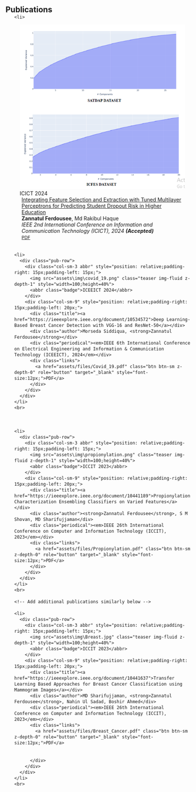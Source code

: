 <!--<h2 id="publications" style="margin: 2px 0px -15px;">Publications</h2>

<div class="publications">
<ol class="bibliography">

{% for link in site.data.publications.main %}

<li>
<div class="pub-row">
  <div class="col-sm-3 abbr" style="position: relative;padding-right: 15px;padding-left: 15px;">
    {% if link.image %} 
    <img src="{{ link.image }}" class="teaser img-fluid z-depth-1" style="width=100;height=40%">
    {% if link.conference_short %} 
    <abbr class="badge">{{ link.conference_short }}</abbr>
    {% endif %}
    {% endif %}
  </div>
  <div class="col-sm-9" style="position: relative;padding-right: 15px;padding-left: 20px;">
      <div class="title"><a href="{{ link.pdf }}">{{ link.title }}</a></div>
      <div class="author">{{ link.authors }}</div>
      <div class="periodical"><em>{{ link.conference }}</em>
      </div>
    <div class="links">
      {% if link.pdf %} 
      <a href="{{ link.pdf }}" class="btn btn-sm z-depth-0" role="button" target="_blank" style="font-size:12px;">PDF</a>
      {% endif %}
      {% if link.code %} 
      <a href="{{ link.code }}" class="btn btn-sm z-depth-0" role="button" target="_blank" style="font-size:12px;">Code</a>
      {% endif %}
      {% if link.page %} 
      <a href="{{ link.page }}" class="btn btn-sm z-depth-0" role="button" target="_blank" style="font-size:12px;">Project Page</a>
      {% endif %}
      {% if link.bibtex %} 
      <a href="{{ link.bibtex }}" class="btn btn-sm z-depth-0" role="button" target="_blank" style="font-size:12px;">BibTex</a>
      {% endif %}
      {% if link.notes %} 
      <strong> <i style="color:#e74d3c">{{ link.notes }}</i></strong>
      {% endif %}
      {% if link.others %} 
      {{ link.others }}
      {% endif %}
    </div>
  </div>
</div>
</li>
<br>

{% endfor %}

</ol>
</div>
-->

<h2 id="publications" style="margin: 2px 0px -15px;">Publications</h2>

<div class="publications">
  <ol class="bibliography">
    
    <li>
  <div class="pub-row">
    <div class="col-sm-3 abbr" style="position: relative;padding-right: 15px;padding-left: 15px;">
      <img src="assets\img\education.png" class="teaser img-fluid z-depth-1" style="width=100;height=40%">
      <abbr class="badge">ICICT 2024</abbr>
    </div>
    <div class="col-sm-9" style="position: relative;padding-right: 15px;padding-left: 20px;">
      <div class="title"><a href="#">Integrating Feature Selection and Extraction with Tuned Multilayer Perceptrons for Predicting Student Dropout Risk in Higher Education</a></div>
      <div class="author"><strong>Zannatul Ferdousee</strong>, Md Rakibul Haque</div>
      <div class="periodical"><em>IEEE 2nd International Conference on Information and Communication Technology (ICICT), 2024 <strong>(Accepted)</strong></em></div>
      <div class="links">
        <!-- Add PDF link when available -->
         <a href="assets/files/educational.pdf" class="btn btn-sm z-depth-0" role="button" target="_blank" style="font-size:12px;">PDF</a>
      </div>
    </div>
  </div>
</li>
<br>



    <li>
      <div class="pub-row">
        <div class="col-sm-3 abbr" style="position: relative;padding-right: 15px;padding-left: 15px;">
          <img src="assets\img\covid_19.png" class="teaser img-fluid z-depth-1" style="width=100;height=40%">
          <abbr class="badge">ICEEICT 2024</abbr>
        </div>
        <div class="col-sm-9" style="position: relative;padding-right: 15px;padding-left: 20px;">
          <div class="title"><a href="https://ieeexplore.ieee.org/document/10534572">Deep Learning-Based Breast Cancer Detection with VGG-16 and ResNet-50</a></div>
          <div class="author">Morseda Siddiqua, <strong>Zannatul Ferdousee</strong></div>
          <div class="periodical"><em>IEEE 6th International Conference on Electrical Engineering and Information & Communication Technology (ICEEICT), 2024</em></div>
          <div class="links">
            <a href="assets/files/Covid_19.pdf" class="btn btn-sm z-depth-0" role="button" target="_blank" style="font-size:12px;">PDF</a>
          </div>
        </div>
      </div>
    </li>
    <br>

    
    
    <li>
      <div class="pub-row">
        <div class="col-sm-3 abbr" style="position: relative;padding-right: 15px;padding-left: 15px;">
          <img src="assets\img\propionylation.png" class="teaser img-fluid z-depth-1" style="width=100;height=40%">
          <abbr class="badge">ICCIT 2023</abbr>
        </div>
        <div class="col-sm-9" style="position: relative;padding-right: 15px;padding-left: 20px;">
          <div class="title"><a href="https://ieeexplore.ieee.org/document/10441189">Propionylation Characterization Ensembling Classifiers on Varied Features</a></div>
          <div class="author"><strong>Zannatul Ferdousee</strong>, S M Shovan, MD Sharifujjaman</div>
          <div class="periodical"><em>IEEE 26th International Conference on Computer and Information Technology (ICCIT), 2023</em></div>
          <div class="links">
            <a href="assets/files/Propionylation.pdf" class="btn btn-sm z-depth-0" role="button" target="_blank" style="font-size:12px;">PDF</a>
          </div>
        </div>
      </div>
    </li>
    <br>
    
    <!-- Add additional publications similarly below -->

    <li>
      <div class="pub-row">
        <div class="col-sm-3 abbr" style="position: relative;padding-right: 15px;padding-left: 15px;">
          <img src="assets\img\Breast.jpg" class="teaser img-fluid z-depth-1" style="width=100;height=40%">
          <abbr class="badge">ICCIT 2023</abbr>
        </div>
        <div class="col-sm-9" style="position: relative;padding-right: 15px;padding-left: 20px;">
          <div class="title"><a href="https://ieeexplore.ieee.org/document/10441637">Transfer Learning Based Approaches for Breast Cancer Classification using Mammogram Images</a></div>
          <div class="author">MD Sharifujjaman, <strong>Zannatul Ferdousee</strong>, Nahin Ul Sadad, Boshir Ahmed</div>
          <div class="periodical"><em>IEEE 26th International Conference on Computer and Information Technology (ICCIT), 2023</em></div>
          <div class="links">
            <a href="assets/files/Breast_Cancer.pdf" class="btn btn-sm z-depth-0" role="button" target="_blank" style="font-size:12px;">PDF</a>
            
            
          </div>
        </div>
      </div>
    </li>
    <br>
    
  </ol>
</div>


